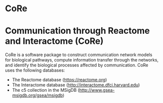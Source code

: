 # CoRe
# Communication through Reactome and Interactome (CoRe)

CoRe is a software package to construct communication network models for biological pathways, compute information transfer through the networks, and identify the biological processes affected by communication. CoRe uses the following databases:

- The Reactome database (https://reactome.org)
- The Interactome database (http://interactome.dfci.harvard.edu)
- The c5 collection in the MSigDB (http://www.gsea-msigdb.org/gsea/msigdb)
